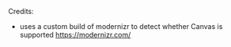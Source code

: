 Credits:

- uses a custom build of modernizr to detect whether Canvas is supported
  https://modernizr.com/